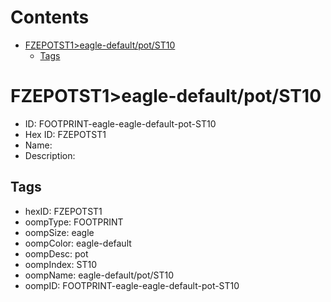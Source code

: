 



Contents
========

* [FZEPOTST1>eagle-default/pot/ST10](#fzepotst1eagle-defaultpotst10)
	* [Tags](#tags)

# FZEPOTST1>eagle-default/pot/ST10

- ID: FOOTPRINT-eagle-eagle-default-pot-ST10
- Hex ID: FZEPOTST1
- Name: 
- Description: 

## Tags

- hexID: FZEPOTST1
- oompType: FOOTPRINT
- oompSize: eagle
- oompColor: eagle-default
- oompDesc: pot
- oompIndex: ST10
- oompName: eagle-default/pot/ST10
- oompID: FOOTPRINT-eagle-eagle-default-pot-ST10
